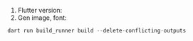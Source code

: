 1. Flutter version:
2. Gen image, font:
```dart
dart run build_runner build --delete-conflicting-outputs
```